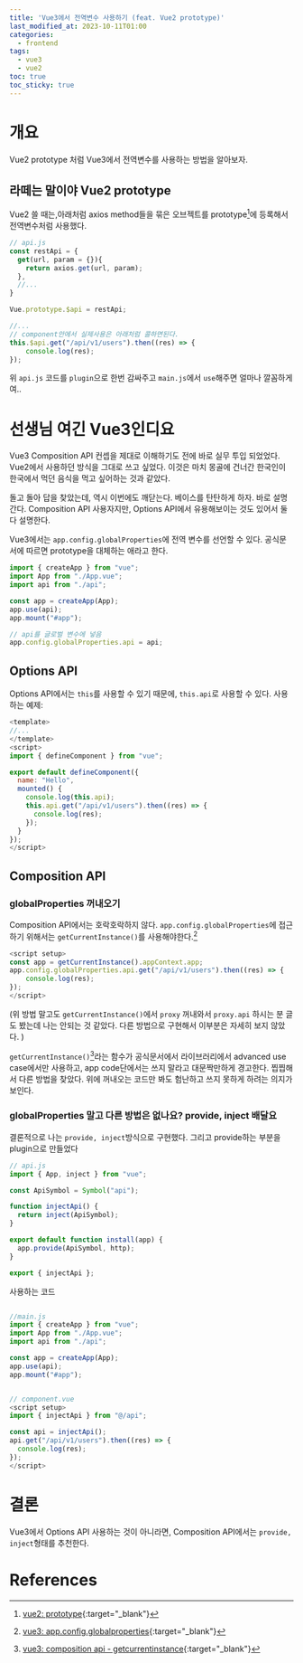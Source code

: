 ```yaml
---
title: 'Vue3에서 전역변수 사용하기 (feat. Vue2 prototype)'
last_modified_at: 2023-10-11T01:00
categories:
  - frontend
tags:
  - vue3
  - vue2
toc: true
toc_sticky: true
---
```



# 개요
Vue2 prototype 처럼 Vue3에서 전역변수를 사용하는 방법을 알아보자. 

## 라떼는 말이야 Vue2 prototype
Vue2 쓸 때는,아래처럼  axios method들을 묶은 오브젝트를 prototype[^fn1]에 등록해서 전역변수처럼 사용했다.
```javascript
// api.js
const restApi = {
  get(url, param = {}){
    return axios.get(url, param);
  },
  //...
}

Vue.prototype.$api = restApi;

//...
// component안에서 실제사용은 아래처럼 콜하면된다.
this.$api.get("/api/v1/users").then((res) => {
    console.log(res);
});
```

위 `api.js` 코드를 `plugin`으로 한번 감싸주고 `main.js`에서 `use`해주면 얼마나 깔꼼하게여..


# 선생님 여긴 Vue3인디요
Vue3 Composition API 컨셉을 제대로 이해하기도 전에 바로 실무 투입 되었었다. 
Vue2에서 사용하던 방식을 그대로 쓰고 싶었다. 이것은 마치 몽골에 건너간 한국인이 한국에서 먹던 음식을 먹고 싶어하는 것과 같았다.

돌고 돌아 답을 찾았는데, 역시 이번에도 깨닫는다. 베이스를 탄탄하게 하자. 바로 설명간다.
Composition API 사용자지만, Options API에서 유용해보이는 것도 있어서 둘다 설명한다.

Vue3에서는 `app.config.globalProperties`에 전역 변수를 선언할 수 있다. 공식문서에 따르면 prototype을 대체하는 애라고 한다.
```javascript
import { createApp } from "vue";
import App from "./App.vue";
import api from "./api";

const app = createApp(App);
app.use(api);
app.mount("#app");

// api를 글로벌 변수에 넣음
app.config.globalProperties.api = api; 
```

## Options API
Options API에서는 `this`를 사용할 수 있기 때문에, `this.api`로 사용할 수 있다.
사용하는 예제: 
```javascript
<template>
//...
</template>
<script>
import { defineComponent } from "vue";

export default defineComponent({
  name: "Hello",
  mounted() {
    console.log(this.api);
    this.api.get("/api/v1/users").then((res) => {
      console.log(res);
    });
  }
});
</script>
```
## Composition API

### globalProperties 꺼내오기
Composition API에서는 호락호락하지 않다. 
`app.config.globalProperties`에 접근하기 위해서는 `getCurrentInstance()`를 사용해야한다.[^fn2]

```javascript
<script setup>
const app = getCurrentInstance().appContext.app;
app.config.globalProperties.api.get("/api/v1/users").then((res) => {
    console.log(res);
});
</script>
```
(위 방법 말고도 `getCurrentInstance()`에서 `proxy` 꺼내와서 `proxy.api` 하시는 분 글도 봤는데 나는 안되는 것 같았다. 
다른 방법으로 구현해서 이부분은 자세히 보지 않았다. )

`getCurrentInstance()`[^fn3]라는 함수가 공식문서에서 라이브러리에서 advanced use case에서만 사용하고, app code단에서는 쓰지 말라고 대문짝만하게 경고한다. 
찝찝해서 다른 방법을 찾았다. 위에 꺼내오는 코드만 봐도 험난하고 쓰지 못하게 하려는 의지가 보인다.

### globalProperties 말고 다른 방법은 없나요? provide, inject 배달요
결론적으로 나는 `provide, inject`방식으로 구현했다. 그리고 provide하는 부분을 plugin으로 만들었다



```javascript
// api.js
import { App, inject } from "vue";

const ApiSymbol = Symbol("api");

function injectApi() {
  return inject(ApiSymbol);
}

export default function install(app) {
  app.provide(ApiSymbol, http);
}

export { injectApi };


```

사용하는 코드 
```javascript

//main.js 
import { createApp } from "vue";
import App from "./App.vue";
import api from "./api";

const app = createApp(App);
app.use(api);
app.mount("#app");


// component.vue
<script setup>
import { injectApi } from "@/api";

const api = injectApi(); 
api.get("/api/v1/users").then((res) => {
  console.log(res);
});
</script>

```

# 결론 
Vue3에서 Options API 사용하는 것이 아니라면, Composition API에서는 `provide, inject`형태를 추천한다.


# References
[^fn1]: [vue2: prototype](https://v2.vuejs.org/v2/cookbook/adding-instance-properties){:target="_blank"}
[^fn2]: [vue3: app.config.globalproperties](https://vuejs.org/api/application.html#app-config-globalproperties){:target="_blank"}
[^fn3]: [vue3: composition api - getcurrentinstance](https://v3.ru.vuejs.org/api/composition-api.html#getcurrentinstance){:target="_blank"}
[^fn4]: [stackoverflow: global var in vue3](https://stackoverflow.com/questions/65184107/how-to-use-vue-prototype-or-global-variable-in-vue-3){:target="_blank"}
[^fn5]: [blog: kyounghwan01](https://kyounghwan01.github.io/blog/Vue/vue3/global-state/#vue2%E1%84%8B%E1%85%A6%E1%84%89%E1%85%A5-global-%E1%84%87%E1%85%A7%E1%86%AB%E1%84%89%E1%85%AE-%E1%84%83%E1%85%A1%E1%84%85%E1%85%AE%E1%84%80%E1%85%B5){:target="_blank"}


